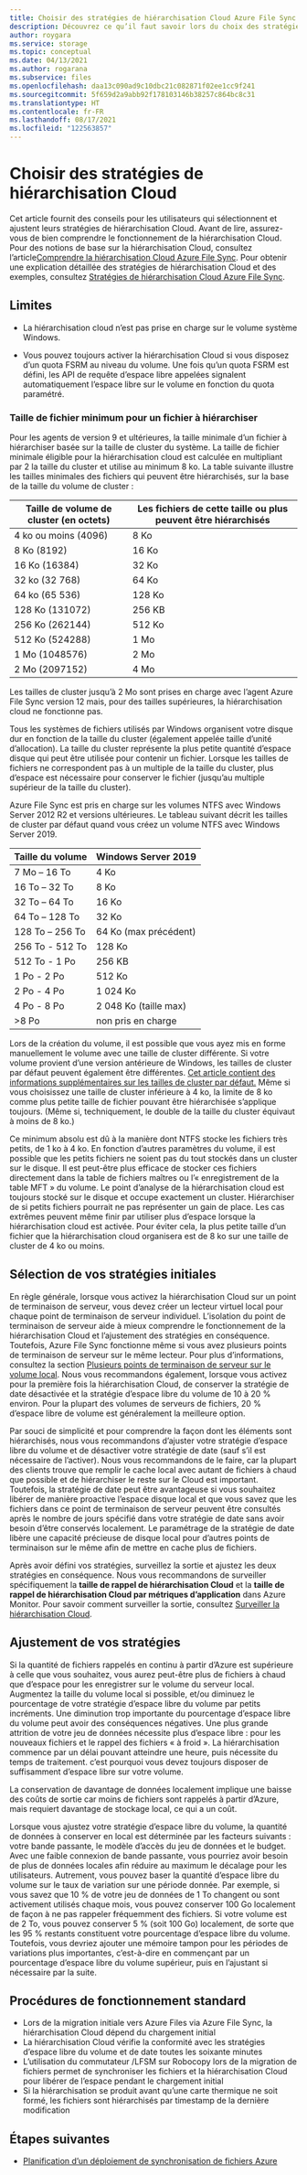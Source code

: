 ```yaml
---
title: Choisir des stratégies de hiérarchisation Cloud Azure File Sync | Microsoft Docs
description: Découvrez ce qu’il faut savoir lors du choix des stratégies de hiérarchisation Cloud Azure File Sync.
author: roygara
ms.service: storage
ms.topic: conceptual
ms.date: 04/13/2021
ms.author: rogarana
ms.subservice: files
ms.openlocfilehash: daa13c090ad9c10dbc21c082871f02ee1cc9f241
ms.sourcegitcommit: 5f659d2a9abb92f178103146b38257c864bc8c31
ms.translationtype: HT
ms.contentlocale: fr-FR
ms.lasthandoff: 08/17/2021
ms.locfileid: "122563857"
---
```

# <a name="choose-cloud-tiering-policies"></a>Choisir des stratégies de hiérarchisation Cloud

Cet article fournit des conseils pour les utilisateurs qui sélectionnent et ajustent leurs stratégies de hiérarchisation Cloud. Avant de lire, assurez-vous de bien comprendre le fonctionnement de la hiérarchisation Cloud. Pour des notions de base sur la hiérarchisation Cloud, consultez l’article[Comprendre la hiérarchisation Cloud Azure File Sync](file-sync-cloud-tiering-overview.md). Pour obtenir une explication détaillée des stratégies de hiérarchisation Cloud et des exemples, consultez [Stratégies de hiérarchisation Cloud Azure File Sync](file-sync-cloud-tiering-policy.md).

## <a name="limitations"></a>Limites
- La hiérarchisation cloud n’est pas prise en charge sur le volume système Windows.

- Vous pouvez toujours activer la hiérarchisation Cloud si vous disposez d’un quota FSRM au niveau du volume. Une fois qu’un quota FSRM est défini, les API de requête d’espace libre appelées signalent automatiquement l’espace libre sur le volume en fonction du quota paramétré. 

### <a name="minimum-file-size-for-a-file-to-tier"></a>Taille de fichier minimum pour un fichier à hiérarchiser

Pour les agents de version 9 et ultérieures, la taille minimale d’un fichier à hiérarchiser basée sur la taille de cluster du système. La taille de fichier minimale éligible pour la hiérarchisation cloud est calculée en multipliant par 2 la taille du cluster et utilise au minimum 8 ko. La table suivante illustre les tailles minimales des fichiers qui peuvent être hiérarchisés, sur la base de la taille du volume de cluster :

|Taille de volume de cluster (en octets) |Les fichiers de cette taille ou plus peuvent être hiérarchisés  |
|----------------------------|---------|
|4 ko ou moins (4096)      | 8 Ko    |
|8 Ko (8192)                 | 16 Ko   |
|16 Ko (16384)               | 32 Ko   |
|32 ko (32 768)               | 64 Ko   |
|64 ko (65 536)    | 128 Ko  |
|128 Ko (131072) | 256 KB |
|256 Ko (262144) | 512 Ko |
|512 Ko (524288) | 1 Mo |
|1 Mo (1048576) | 2 Mo |
|2 Mo (2097152) | 4 Mo |

Les tailles de cluster jusqu’à 2 Mo sont prises en charge avec l’agent Azure File Sync version 12 mais, pour des tailles supérieures, la hiérarchisation cloud ne fonctionne pas.

Tous les systèmes de fichiers utilisés par Windows organisent votre disque dur en fonction de la taille du cluster (également appelée taille d’unité d’allocation). La taille du cluster représente la plus petite quantité d’espace disque qui peut être utilisée pour contenir un fichier. Lorsque les tailles de fichiers ne correspondent pas à un multiple de la taille du cluster, plus d’espace est nécessaire pour conserver le fichier (jusqu’au multiple supérieur de la taille du cluster).

Azure File Sync est pris en charge sur les volumes NTFS avec Windows Server 2012 R2 et versions ultérieures. Le tableau suivant décrit les tailles de cluster par défaut quand vous créez un volume NTFS avec Windows Server 2019.

|Taille du volume    |Windows Server 2019             |
|---------------|--------------------------------|
|7 Mo – 16 To   | 4 Ko                |
|16 To – 32 To   | 8 Ko                |
|32 To – 64 To   | 16 Ko               |
|64 To – 128 To  | 32 Ko               |
|128 To – 256 To | 64 Ko (max précédent) |
|256 To - 512 To| 128 Ko              |
|512 To - 1 Po  | 256 KB              |
|1 Po - 2 Po    | 512 Ko              |
|2 Po - 4 Po    | 1 024 Ko             |
|4 Po - 8 Po    | 2 048 Ko (taille max)  |
|>8 Po         | non pris en charge       |

Lors de la création du volume, il est possible que vous ayez mis en forme manuellement le volume avec une taille de cluster différente. Si votre volume provient d’une version antérieure de Windows, les tailles de cluster par défaut peuvent également être différentes. [Cet article contient des informations supplémentaires sur les tailles de cluster par défaut.](https://support.microsoft.com/help/140365/default-cluster-size-for-ntfs-fat-and-exfat) Même si vous choisissez une taille de cluster inférieure à 4 ko, la limite de 8 ko comme plus petite taille de fichier pouvant être hiérarchisée s’applique toujours. (Même si, techniquement, le double de la taille du cluster équivaut à moins de 8 ko.)

Ce minimum absolu est dû à la manière dont NTFS stocke les fichiers très petits, de 1 ko à 4 ko. En fonction d’autres paramètres du volume, il est possible que les petits fichiers ne soient pas du tout stockés dans un cluster sur le disque. Il est peut-être plus efficace de stocker ces fichiers directement dans la table de fichiers maîtres ou l’« enregistrement de la table MFT » du volume. Le point d’analyse de la hiérarchisation cloud est toujours stocké sur le disque et occupe exactement un cluster. Hiérarchiser de si petits fichiers pourrait ne pas représenter un gain de place. Les cas extrêmes peuvent même finir par utiliser plus d’espace lorsque la hiérarchisation cloud est activée. Pour éviter cela, la plus petite taille d’un fichier que la hiérarchisation cloud organisera est de 8 ko sur une taille de cluster de 4 ko ou moins. 

## <a name="selecting-your-initial-policies"></a>Sélection de vos stratégies initiales

En règle générale, lorsque vous activez la hiérarchisation Cloud sur un point de terminaison de serveur, vous devez créer un lecteur virtuel local pour chaque point de terminaison de serveur individuel. L’isolation du point de terminaison de serveur aide à mieux comprendre le fonctionnement de la hiérarchisation Cloud et l’ajustement des stratégies en conséquence. Toutefois, Azure File Sync fonctionne même si vous avez plusieurs points de terminaison de serveur sur le même lecteur. Pour plus d’informations, consultez la section [Plusieurs points de terminaison de serveur sur le volume local](file-sync-cloud-tiering-policy.md#multiple-server-endpoints-on-a-local-volume). Nous vous recommandons également, lorsque vous activez pour la première fois la hiérarchisation Cloud, de conserver la stratégie de date désactivée et la stratégie d’espace libre du volume de 10 à 20 % environ. Pour la plupart des volumes de serveurs de fichiers, 20 % d’espace libre de volume est généralement la meilleure option.

Par souci de simplicité et pour comprendre la façon dont les éléments sont hiérarchisés, nous vous recommandons d’ajuster votre stratégie d’espace libre du volume et de désactiver votre stratégie de date (sauf s’il est nécessaire de l’activer). Nous vous recommandons de le faire, car la plupart des clients trouve que remplir le cache local avec autant de fichiers à chaud que possible et de hiérarchiser le reste sur le Cloud est important. Toutefois, la stratégie de date peut être avantageuse si vous souhaitez libérer de manière proactive l’espace disque local et que vous savez que les fichiers dans ce point de terminaison de serveur peuvent être consultés après le nombre de jours spécifié dans votre stratégie de date sans avoir besoin d’être conservés localement. Le paramétrage de la stratégie de date libère une capacité précieuse de disque local pour d’autres points de terminaison sur le même afin de mettre en cache plus de fichiers.

Après avoir défini vos stratégies, surveillez la sortie et ajustez les deux stratégies en conséquence. Nous vous recommandons de surveiller spécifiquement la **taille de rappel de hiérarchisation Cloud** et la **taille de rappel de hiérarchisation Cloud par métriques d’application** dans Azure Monitor. Pour savoir comment surveiller la sortie, consultez [Surveiller la hiérarchisation Cloud](file-sync-monitor-cloud-tiering.md).

## <a name="adjusting-your-policies"></a>Ajustement de vos stratégies

Si la quantité de fichiers rappelés en continu à partir d’Azure est supérieure à celle que vous souhaitez, vous aurez peut-être plus de fichiers à chaud que d’espace pour les enregistrer sur le volume du serveur local. Augmentez la taille du volume local si possible, et/ou diminuez le pourcentage de votre stratégie d’espace libre du volume par petits incréments. Une diminution trop importante du pourcentage d’espace libre du volume peut avoir des conséquences négatives. Une plus grande attrition de votre jeu de données nécessite plus d’espace libre : pour les nouveaux fichiers et le rappel des fichiers « à froid ». La hiérarchisation commence par un délai pouvant atteindre une heure, puis nécessite du temps de traitement. c’est pourquoi vous devez toujours disposer de suffisamment d’espace libre sur votre volume.

La conservation de davantage de données localement implique une baisse des coûts de sortie car moins de fichiers sont rappelés à partir d’Azure, mais requiert davantage de stockage local, ce qui a un coût. 

Lorsque vous ajustez votre stratégie d’espace libre du volume, la quantité de données à conserver en local est déterminée par les facteurs suivants : votre bande passante, le modèle d’accès du jeu de données et le budget. Avec une faible connexion de bande passante, vous pourriez avoir besoin de plus de données locales afin réduire au maximum le décalage pour les utilisateurs. Autrement, vous pouvez baser la quantité d’espace libre du volume sur le taux de variation sur une période donnée. Par exemple, si vous savez que 10 % de votre jeu de données de 1 To changent ou sont activement utilisés chaque mois, vous pouvez conserver 100 Go localement de façon à ne pas rappeler fréquemment des fichiers. Si votre volume est de 2 To, vous pouvez conserver 5 % (soit 100 Go) localement, de sorte que les 95 % restants constituent votre pourcentage d’espace libre du volume. Toutefois, vous devriez ajouter une mémoire tampon pour les périodes de variations plus importantes, c’est-à-dire en commençant par un pourcentage d’espace libre du volume supérieur, puis en l’ajustant si nécessaire par la suite.

## <a name="standard-operating-procedures"></a>Procédures de fonctionnement standard

- Lors de la migration initiale vers Azure Files via Azure File Sync, la hiérarchisation Cloud dépend du chargement initial
- La hiérarchisation Cloud vérifie la conformité avec les stratégies d’espace libre du volume et de date toutes les soixante minutes
- L’utilisation du commutateur /LFSM sur Robocopy lors de la migration de fichiers permet de synchroniser les fichiers et la hiérarchisation Cloud pour libérer de l’espace pendant le chargement initial 
- Si la hiérarchisation se produit avant qu’une carte thermique ne soit formé, les fichiers sont hiérarchisés par timestamp de la dernière modification

## <a name="next-steps"></a>Étapes suivantes

* [Planification d’un déploiement de synchronisation de fichiers Azure](file-sync-planning.md)
